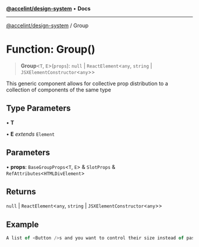 [**@accelint/design-system**](../README.md) • **Docs**

***

[@accelint/design-system](../README.md) / Group

# Function: Group()

> **Group**\<`T`, `E`\>(`props`): `null` \| `ReactElement`\<`any`, `string` \| `JSXElementConstructor`\<`any`\>\>

This generic component allows for collective prop distribution to a collection of components of the same type

## Type Parameters

• **T**

• **E** *extends* `Element`

## Parameters

• **props**: `BaseGroupProps`\<`T`, `E`\> & `SlotProps` & `RefAttributes`\<`HTMLDivElement`\>

## Returns

`null` \| `ReactElement`\<`any`, `string` \| `JSXElementConstructor`\<`any`\>\>

## Example

```ts
A list of <Button />s and you want to control their size instead of passing the same props to each
```
